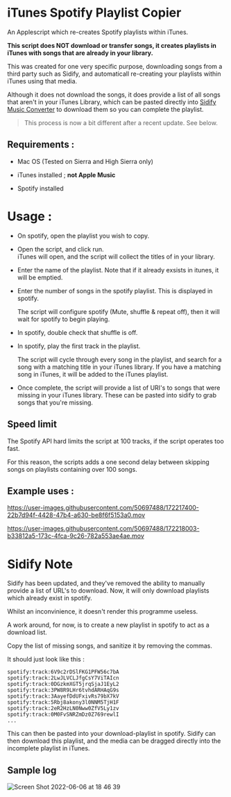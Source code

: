 # iTunes Spotify Playlist Copier

An Applescript which re-creates Spotify playlists within iTunes.

**This script does NOT download or transfer songs, it creates playlists in iTunes with songs
that are already in your library.**

This was created for one very specific purpose, downloading songs from a third party
such as Sidify, and automaticall re-creating your playlists within iTunes using that media.

Although it does not download the songs, it does provide a list of
all songs that aren't in your iTunes Library, which can be pasted
directly into [Sidify Music Converter](https://www.sidify.com/en1/)
to download them so you can complete the playlist.
> This process is now a bit different after a recent update. See below.

## Requirements : 

 - Mac OS
   (Tested on Sierra and High Sierra only)
   
 - iTunes installed ; **not Apple Music**
 - Spotify installed

# Usage : 
- On spotify, open the playlist you wish to copy.

- Open the script, and click run.  
  iTunes will open, and the script will collect the titles of in your library.
  
- Enter the name of the playlist. 
  Note that if it already exsists in itunes, it will be emptied.

- Enter the number of songs in the spotify playlist.
  This is displayed in spotify.
  
  The script will configure spotify (Mute, shuffle & repeat off), 
  then it will wait for spotify to begin playing.

- In spotify, double check that shuffle is off.
- In spotify, play the first track in the playlist.

  The script will cycle through every song in the playlist, and search for a song with a matching title in your iTunes library.
  If you have a matching song in iTunes, it will be added to the iTunes playlist.
  
- Once complete, the script will provide a list of URI's to songs that were missing in your iTunes library.
  These can be pasted into sidify to grab songs that you're missing.

## Speed limit
  The Spotify API hard limits the script at 100 tracks, if the script operates too fast.
  
  For this reason, the scripts adds a one second delay between skipping songs 
  on playlists containing over 100 songs. 
  
  ## Example uses :
  


https://user-images.githubusercontent.com/50697488/172217400-22b7d94f-4428-47b4-a630-be8f6f5153a0.mov



https://user-images.githubusercontent.com/50697488/172218003-b33812a5-173c-4fca-9c26-782a553ae4ae.mov



# Sidify Note
Sidify has been updated, and they've removed the ability to manually provide
a list of URL's to download. Now, it will only download playlists which already
exist in spotify.

Whilst an inconvinience, it doesn't render this programme useless. 

A work around, for now, is to create a new playlist in spotify to act as a download list.

Copy the list of missing songs, and sanitize it by removing the commas.

It should just look like this : 
```
spotify:track:6V9c2rDSlFKG1PFW56c7bA
spotify:track:2LwJLVCLJfgCsY7ViTAIcn
spotify:track:0DGzkmXGT5jrqSjaJ1EyL2
spotify:track:3PW8R9LHr6tvhdARHAqG9s
spotify:track:3AayefDdUFxivRs79bX7kV
spotify:track:5Rbj8akony3l0NNM5TjH1F
spotify:track:2eR2HzLN0Nww0ZfV5Ly1zv
spotify:track:0M0FvSNRZmDz0Z769rewlI
...
```

This can then be pasted into your download-playlist in spotify.
Sidify can then download this playlist, and the media can be dragged directly into the incomplete
playlist in iTunes.
  
  
  ## Sample log
  ![Screen Shot 2022-06-06 at 18 46 39](https://user-images.githubusercontent.com/50697488/172216593-e2592b39-8b35-4fb5-85b5-f813d04c2374.png)
  
